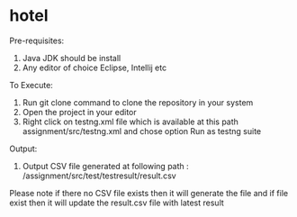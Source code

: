 # hotel

Pre-requisites: 

1. Java JDK should be install
2. Any editor of choice Eclipse, Intellij etc

To Execute:

1. Run git clone command to clone the repository in your system
2. Open the project in your editor
3. Right click on testng.xml file which is available at this path assignment/src/testng.xml and chose option Run as testng suite

Output:

1. Output CSV file generated at following path : /assignment/src/test/testresult/result.csv

Please note if there no CSV file exists then it will generate the file and if file exist then it will update the result.csv file with latest result
